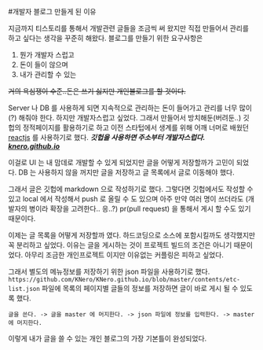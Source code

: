 #개발자 블로그 만들게 된 이유 

 지금까지 티스토리를 통해서 개발관련 글들을 조금씩 써 왔지만 직접 만들어서 관리를 하고 싶다는 생각을 꾸준히 해왔다.
 블로그를 만들기 위한 요구사항은
 
 1. 뭔가 개발자 스럽고
 2. 돈이 들이 않으며
 3. 내가 관리할 수 있는
 
 ~~거의 욕심쟁이 수준..돈은 쓰기 싫지만 개인블로그를 할 것이다.~~
 
Server 나 DB 를 사용하게 되면 지속적으로 관리하는 돈이 들어가고 관리를 너무 많이(?) 해줘야 한다.
하지만 개발자스럽고 싶었다. 그래서 만들어서 방치해둔(버려둔..) 깃헙의 정적페이지를 활용하기로 하고 
이전 스타텁에서 생계를 위해 어깨 너머로 배웠던 [reactjs](https://ko.reactjs.org) 를 사용하기로 했다.
***깃헙을 사용하면 주소부터 개발자스럽다. [knero.github.io](https://knero.github.io)***
 
이걸로 UI 는 내 맘데로 개발할 수 있게 되었지만 글을 어떻게 저장할까가 고민이 되었다.
DB 는 사용하지 않을 꺼지만 글을 저장하고 글 목록에서 글로 이동해야 했다. 
 
그래서 글은 깃헙에 markdown 으로 작성하기로 했다. 
그렇다면 깃헙에서도 작성할 수 있고 local 에서 작성해서 push 로 올릴 수 도 있으며 아주 만약 여러 명이 쓰더라도
(개발자의 병이라 확장을 고려한다.. 응..?) pr(pull request) 을 통해서 게시 할 수도 있기 때문이다.
 
이제는 글 목록을 어떻게 저장할까 였다. 하드코딩으로 소스에 포함시킬까도 생각했지만 꼭 분리하고 싶었다.
이유는 글을 게시하는 것이 프로젝트 빌드의 조건은 아니기 때문이었다. 아무리 조금한 개인프로젝트 이지만 
이유없는 커플링은 피하고 싶었다.
 
그래서 별도의 메뉴정보를 저장하기 위한 json 파일을 사용하기로 했다.
`https://github.com/KNero/KNero.github.io/blob/master/contents/etc-list.json`
파일에 목록의 페이지별 글들의 정보를 저장하면 글이 바로 게시 될 수 있도록 했다.
 
`글을 쓴다. -> 글을 master 에 머지한다. -> json 파일에 정보를 입력한다. -> master 에 머지한다.`
 
이렇게 내가 글을 쓸 수 있는 개인 블로그의 가장 기본틀이 완성되었다.
